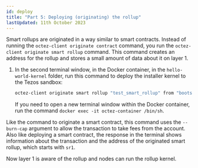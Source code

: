 ```yaml
---
id: deploy
title: "Part 5: Deploying (originating) the rollup"
lastUpdated: 11th October 2023
---
```


Smart rollups are originated in a way similar to smart contracts.
Instead of running the `octez-client originate contract` command, you run the `octez-client originate smart rollup` command.
This command creates an address for the rollup and stores a small amount of data about it on layer 1.

1. In the second terminal window, in the Docker container, in the `hello-world-kernel` folder, run this command to deploy the installer kernel to the Tezos sandbox:

   ```bash
   octez-client originate smart rollup "test_smart_rollup" from "bootstrap1" of kind wasm_2_0_0 of type bytes with kernel file:hello_world_kernel_installer.hex --burn-cap 3
   ```

   If you need to open a new terminal window within the Docker container, run the command `docker exec -it octez-container /bin/sh`.

Like the command to originate a smart contract, this command uses the `--burn-cap` argument to allow the transaction to take fees from the account.
Also like deploying a smart contract, the response in the terminal shows information about the transaction and the address of the originated smart rollup, which starts with `sr1`.

Now layer 1 is aware of the rollup and nodes can run the rollup kernel.
